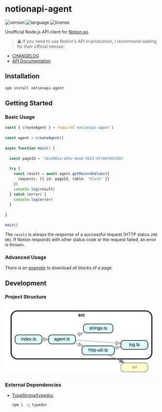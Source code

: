 # notionapi-agent

![version](https://img.shields.io/npm/v/notionapi-agent.svg?style=flat-square&color=007acc&label=version) ![language](https://img.shields.io/badge/language-typescript-blue.svg?style=flat-square) ![license](https://img.shields.io/github/license/dragonman225/notionapi-agent.svg?style=flat-square&label=license&color=08CE5D)

Unofficial Node.js API client for [Notion.so](https://www.notion.so).

> :warning: If you need to use Notion's API in production, I recommend waiting for their official release.

* [CHANGELOG](CHANGELOG.md)
* [API Documentation](https://notionapi-develop.netlify.com/globals.html)

## Installation

```bash
npm install notionapi-agent
```

## Getting Started

### Basic Usage

```typescript
const { createAgent } = require('notionapi-agent')

const agent = createAgent()

async function main() {

  const pageId = '181e961a-eb5c-4ee6-9153-07c0dfd5156d'

  try {
    const result = await agent.getRecordValues({
      requests: [{ id: pageId, table: "block" }]
    })
    console.log(result)
  } catch (error) {
    console.log(error)
  }

}

main()
```

The `result` is always the response of a successful request (HTTP status `200 OK`). If Notion responds with other status code or the request failed, an error is thrown.

### Advanced Usage

There is an [example](documentation/examples/download-page.ts) to download all blocks of a page.

## Development

### Project Structure

![project structure graph](documentation/dependency-graph.svg)

### External Dependencies

* [TypeStrong/typedoc](https://github.com/TypeStrong/typedoc)

  ```bash
  npm i -g typedoc
  ```